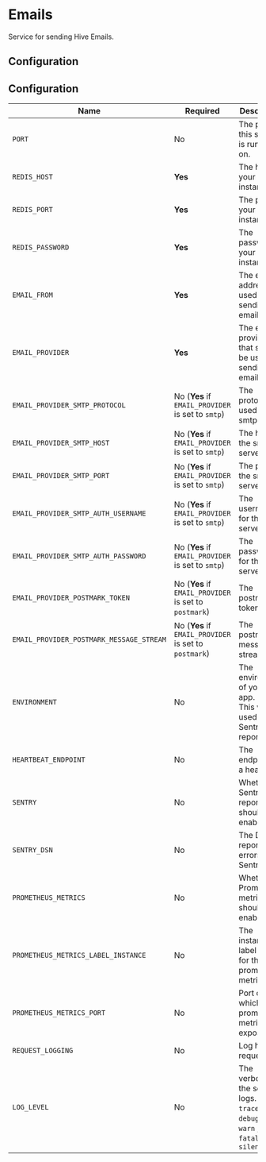 # Emails

Service for sending Hive Emails.

## Configuration

## Configuration

| Name                                     | Required                                              | Description                                                                                              | Example Value                                        |
| ---------------------------------------- | ----------------------------------------------------- | -------------------------------------------------------------------------------------------------------- | ---------------------------------------------------- |
| `PORT`                                   | No                                                    | The port this service is running on.                                                                     | `6260`                                               |
| `REDIS_HOST`                             | **Yes**                                               | The host of your redis instance.                                                                         | `"127.0.0.1"`                                        |
| `REDIS_PORT`                             | **Yes**                                               | The port of your redis instance.                                                                         | `6379`                                               |
| `REDIS_PASSWORD`                         | **Yes**                                               | The password of your redis instance.                                                                     | `"apollorocks"`                                      |
| `EMAIL_FROM`                             | **Yes**                                               | The email address used for sending emails                                                                | `kamil@graphql-hive.com`                             |
| `EMAIL_PROVIDER`                         | **Yes**                                               | The email provider that should be used for sending emails.                                               | `smtp` or `postmark` or `mock`                       |
| `EMAIL_PROVIDER_SMTP_PROTOCOL`           | No (**Yes** if `EMAIL_PROVIDER` is set to `smtp`)     | The protocol used for the smtp server                                                                    | `smtp` or `smtps`                                    |
| `EMAIL_PROVIDER_SMTP_HOST`               | No (**Yes** if `EMAIL_PROVIDER` is set to `smtp`)     | The host of the smtp server                                                                              | `127.0.0.1`                                          |
| `EMAIL_PROVIDER_SMTP_PORT`               | No (**Yes** if `EMAIL_PROVIDER` is set to `smtp`)     | The port of the smtp server                                                                              | `25`                                                 |
| `EMAIL_PROVIDER_SMTP_AUTH_USERNAME`      | No (**Yes** if `EMAIL_PROVIDER` is set to `smtp`)     | The username for the smtp server.                                                                        | `letmein`                                            |
| `EMAIL_PROVIDER_SMTP_AUTH_PASSWORD`      | No (**Yes** if `EMAIL_PROVIDER` is set to `smtp`)     | The password for the smtp server.                                                                        | `letmein`                                            |
| `EMAIL_PROVIDER_POSTMARK_TOKEN`          | No (**Yes** if `EMAIL_PROVIDER` is set to `postmark`) | The postmark token.                                                                                      | `abcdefg123`                                         |
| `EMAIL_PROVIDER_POSTMARK_MESSAGE_STREAM` | No (**Yes** if `EMAIL_PROVIDER` is set to `postmark`) | The postmark message stream.                                                                             | `abcdefg123`                                         |
| `ENVIRONMENT`                            | No                                                    | The environment of your Hive app. (**Note:** This will be used for Sentry reporting.)                    | `staging`                                            |
| `HEARTBEAT_ENDPOINT`                     | No                                                    | The endpoint for a heartbeat.                                                                            | `http://127.0.0.1:6969/heartbeat`                    |
| `SENTRY`                                 | No                                                    | Whether Sentry error reporting should be enabled.                                                        | `1` (enabled) or `0` (disabled)                      |
| `SENTRY_DSN`                             | No                                                    | The DSN for reporting errors to Sentry.                                                                  | `https://dooobars@o557896.ingest.sentry.io/12121212` |
| `PROMETHEUS_METRICS`                     | No                                                    | Whether Prometheus metrics should be enabled                                                             | `1` (enabled) or `0` (disabled)                      |
| `PROMETHEUS_METRICS_LABEL_INSTANCE`      | No                                                    | The instance label added for the prometheus metrics.                                                     | `emails`                                             |
| `PROMETHEUS_METRICS_PORT`                | No                                                    | Port on which prometheus metrics are exposed                                                             | Defaults to `10254`                                  |
| `REQUEST_LOGGING`                        | No                                                    | Log http requests                                                                                        | `1` (enabled) or `0` (disabled)                      |
| `LOG_LEVEL`                              | No                                                    | The verbosity of the service logs. One of `trace`, `debug`, `info`, `warn` ,`error`, `fatal` or `silent` | `info` (default)                                     |
